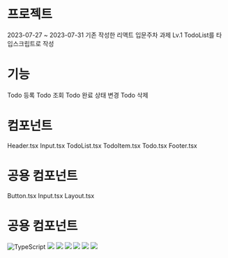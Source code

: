 # 프로젝트
2023-07-27 ~ 2023-07-31
기존 작성한 리액트 입문주차 과제 Lv.1 TodoList를 타입스크립트로 작성

# 기능
Todo 등록
Todo 조회
Todo 완료 상태 변경
Todo 삭제

# 컴포넌트
Header.tsx
Input.tsx
TodoList.tsx
TodoItem.tsx
Todo.tsx
Footer.tsx

# 공용 컴포넌트
Button.tsx
Input.tsx
Layout.tsx

# 공용 컴포넌트
![TypeScript](https://img.shields.io/badge/TypeScript-3178C6.svg?&style=for-the-badge&logo=TypeScript&logoColor=white) <img src="https://img.shields.io/badge/react-61DAFB?style=for-the-badge&logo=react&logoColor=black"> <img src="https://img.shields.io/badge/javascript-F7DF1E?style=for-the-badge&logo=javascript&logoColor=black"> <img src="https://img.shields.io/badge/html5-E34F26?style=for-the-badge&logo=html5&logoColor=white"> <img src="https://img.shields.io/badge/css-1572B6?style=for-the-badge&logo=css3&logoColor=white">  <img src="https://img.shields.io/badge/github-181717?style=for-the-badge&logo=github&logoColor=white"> <img src="https://img.shields.io/badge/git-F05032?style=for-the-badge&logo=git&logoColor=white">
